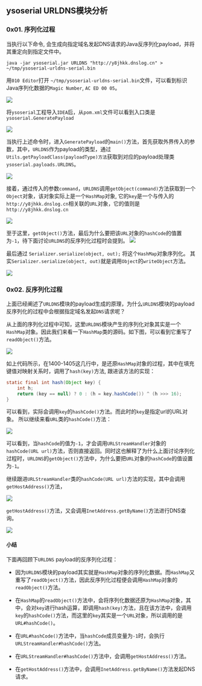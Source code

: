 ## ysoserial URLDNS模块分析

### 0x01. 序列化过程

当执行以下命令, 会生成向指定域名发起DNS请求的Java反序列化payload，并将其重定向到指定文件中。
```
java -jar ysoserial.jar URLDNS "http://y8jhkk.dnslog.cn" > ~/tmp/ysoserial-urldns-serial.bin
```
用`010 Editor`打开 `~/tmp/ysoserial-urldns-serial.bin`文件，可以看到标识Java序列化数据的`Magic Number`, `AC ED 00 05`。

![](pic/ysoserial-urldns-1.png)

将`ysoserial`工程导入`IDEA`后，从`pom.xml`文件可以看到入口类是`ysoserial.GeneratePayload`

![](pic/ysoserial-urldns-2.png)

当执行上述命令时，进入`GeneratePayload`的`main()`方法，首先获取外界传入的参数，其中，`URLDNS`作为payload的类型，通过 `Utils.getPayloadClass(payloadType)方法`获取到对应的payload处理类`ysoserial.payloads.URLDNS`。

![](pic/ysoserial-urldns-3.png)

接着，通过传入的参数`command`，`URLDNS`调用`getObject(command)`方法获取到一个`Object`对象，该对象实际上是一个`HashMap`对象, 它的`key`是一个与传入的`http://y8jhkk.dnslog.cn`相关联的`URL`对象，它的值则是 `http://y8jhkk.dnslog.cn`

![](pic/ysoserial-urldns-3_1.png)

至于这里，`getObject()`方法，最后为什么要把该`URL`对象的`hashCode`的值置为`-1`，待下面讨论`URLDNS`的反序列化过程时会提到。
![](pic/ysoserial-urldns-4.png)

最后通过 `Serializer.serialize(object, out);` 将这个`HashMap`对象序列化。
其实`Serializer.serialize(object, out)`就是调用`Object`的`writeObject`方法。

![](pic/ysoserial-urldns-5.png)

### 0x02. 反序列化过程

上面已经阐述了`URLDNS`模块的payload生成的原理，为什么`URLDNS`模块的payload反序列化的过程中会根据指定域名发起`DNS`请求呢？

从上面的序列化过程中可知，这里`URLDNS`模块产生的序列化对象其实是一个`HashMap`对象。因此我们来看一下`HashMap`类的源码。如下图，可以看到它重写了`readObject()`方法。

![](pic/ysoserial-urldns-6.png)

如上代码所示，在1400-1405这几行中，是还原`HashMap`对象的过程，其中在填充键值对映射关系时，调用了`hash(key)`方法, 跟进该方法的实现：
```java
static final int hash(Object key) {
    int h;
    return (key == null) ? 0 : (h = key.hashCode()) ^ (h >>> 16);
}
```

可以看到，实际会调用`key`的`hashCode()`方法。而此时的`key`是指定url的URL对象。
所以继续来看`URL`类的`hashCode()`方法：

![](pic/ysoserial-urldns-7.png)

可以看到，当`hashCode`的值为`-1`，才会调用`URLStreamHandler`对象的`hashCode(URL url)`方法，否则直接返回。同时这也解释了为什么上面讨论序列化过程时，`URLDNS`的`getObject()`方法中，为什么要把`URL`对象的`hashCode`的值设置为`-1`。

继续跟进`URLStreamHandler`类的`hashCode(URL url)`方法的实现，其中会调用`getHostAddress()`方法，

![](pic/ysoserial-urldns-8.png)

`getHostAddress()`方法，又会调用`InetAddress.getByName()`方法进行DNS查询。

![](pic/ysoserial-urldns-9.png)

#### 小结

下面再回顾下`URLDNS` payload的反序列化过程：

- 因为`URLDNS`模块的payload其实就是`HashMap`对象的序列化数据。而`HashMap`又重写了`readObject()`方法，因此反序列化过程便会调用`HashMap`对象的`readObject()`方法。

- 在`HashMap`的`readObject()`方法中，会将序列化数据还原为`HashMap`对象，其中，会对`key`进行hash运算，即调用`hash(key)`方法，且在该方法中，会调用`key`的`hashCode()`方法，而这里的`key`其实是一个`URL`对象，所以调用的是`URL#hashCode()`。

- 在`URL#hashCode()`方法中，当`hashCode`成员变量为`-1`时，会执行`URLStreamHandler#hashCode()`方法。

- 在`URLStreamHandler#hashCode()`方法中，会调用`getHostAddress()`方法。

- 在`getHostAddress()`方法中，会调用`InetAddress.getByName()`方法发起DNS请求。